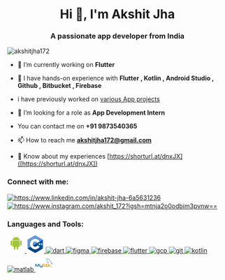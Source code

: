<h1 align="center">Hi 👋, I'm Akshit Jha</h1>
<h3 align="center">A passionate app developer from India</h3>

<p align="left"> <img src="https://komarev.com/ghpvc/?username=akshitjha172&label=Profile%20views&color=0e75b6&style=flat" alt="akshitjha172" /> </p>

- 🔭 I’m currently working on **Flutter**

- 🌱 I have hands-on experience with  **Flutter , Kotlin , Android Studio , Github , Bitbucket , Firebase**

- i have previously worked on [various App projects](https://github.com/Akshitjha172)

- 🤝 I’m looking for a role as **App Development Intern**

- You can contact me on **+91 9873540365**

- 📫 How to reach me **akshitjha172@gmail.com**

- 📄 Know about my experiences [https://shorturl.at/dnxJX]([https://shorturl.at/dnxJX])

<h3 align="left">Connect with me:</h3>
<p align="left">
<a href="https://linkedin.com/in/https://www.linkedin.com/in/akshit-jha-6a5631236" target="blank"><img align="center" src="https://raw.githubusercontent.com/rahuldkjain/github-profile-readme-generator/master/src/images/icons/Social/linked-in-alt.svg" alt="https://www.linkedin.com/in/akshit-jha-6a5631236" height="30" width="40" /></a>
<a href="https://instagram.com/https://www.instagram.com/akshit_172?igsh=mtnja2o0odbim3pvnw==" target="blank"><img align="center" src="https://raw.githubusercontent.com/rahuldkjain/github-profile-readme-generator/master/src/images/icons/Social/instagram.svg" alt="https://www.instagram.com/akshit_172?igsh=mtnja2o0odbim3pvnw==" height="30" width="40" /></a>
</p>

<h3 align="left">Languages and Tools:</h3>
<p align="left"> <a href="https://developer.android.com" target="_blank" rel="noreferrer"> <img src="https://raw.githubusercontent.com/devicons/devicon/master/icons/android/android-original-wordmark.svg" alt="android" width="40" height="40"/> </a> <a href="https://www.w3schools.com/cpp/" target="_blank" rel="noreferrer"> <img src="https://raw.githubusercontent.com/devicons/devicon/master/icons/cplusplus/cplusplus-original.svg" alt="cplusplus" width="40" height="40"/> </a> <a href="https://dart.dev" target="_blank" rel="noreferrer"> <img src="https://www.vectorlogo.zone/logos/dartlang/dartlang-icon.svg" alt="dart" width="40" height="40"/> </a> <a href="https://www.figma.com/" target="_blank" rel="noreferrer"> <img src="https://www.vectorlogo.zone/logos/figma/figma-icon.svg" alt="figma" width="40" height="40"/> </a> <a href="https://firebase.google.com/" target="_blank" rel="noreferrer"> <img src="https://www.vectorlogo.zone/logos/firebase/firebase-icon.svg" alt="firebase" width="40" height="40"/> </a> <a href="https://flutter.dev" target="_blank" rel="noreferrer"> <img src="https://www.vectorlogo.zone/logos/flutterio/flutterio-icon.svg" alt="flutter" width="40" height="40"/> </a> <a href="https://cloud.google.com" target="_blank" rel="noreferrer"> <img src="https://www.vectorlogo.zone/logos/google_cloud/google_cloud-icon.svg" alt="gcp" width="40" height="40"/> </a> <a href="https://git-scm.com/" target="_blank" rel="noreferrer"> <img src="https://www.vectorlogo.zone/logos/git-scm/git-scm-icon.svg" alt="git" width="40" height="40"/> </a> <a href="https://kotlinlang.org" target="_blank" rel="noreferrer"> <img src="https://www.vectorlogo.zone/logos/kotlinlang/kotlinlang-icon.svg" alt="kotlin" width="40" height="40"/> </a> <a href="https://www.mathworks.com/" target="_blank" rel="noreferrer"> <img src="https://upload.wikimedia.org/wikipedia/commons/2/21/Matlab_Logo.png" alt="matlab" width="40" height="40"/> </a> <a href="https://www.mysql.com/" target="_blank" rel="noreferrer"> <img src="https://raw.githubusercontent.com/devicons/devicon/master/icons/mysql/mysql-original-wordmark.svg" alt="mysql" width="40" height="40"/> </a> </p>


